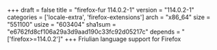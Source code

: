 +++
draft = false
title = "firefox-fur 114.0.2-1"
version = "114.0.2-1"
categories = ['locale-extra', 'firefox-extensions']
arch = "x86_64"
size = "551100"
usize = "603404"
sha1sum = "e6762fd8cf106a29a3d9aad190c33fc92d05217c"
depends = "['firefox>=114.0.2']"
+++
Friulian language support for Firefox